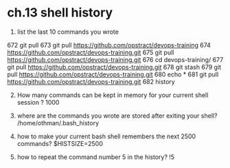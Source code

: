 #  ch.13 shell history
1. list the last 10 commands you wrote

  672  git pull
  673  git pull https://github.com/opstract/devops-training
  674  https://github.com/opstract/devops-training.git
  675  git pull https://github.com/opstract/devops-training.git
  676  cd devops-training/
  677  git pull https://github.com/opstract/devops-training.git
  678  git stash
  679  git pull https://github.com/opstract/devops-training.git
  680  echo \*
  681  git pull https://github.com/opstract/devops-training.git
  682  history

2. How many commands can be kept in memory for your current shell session ?
1000

3. where are the commands you wrote are stored after exiting your shell?
/home/othman/.bash_history

4. how to make your current bash shell remembers the next 2500 commands?
$HISTSIZE=2500

5. how to repeat the command number 5 in the history?
!5
